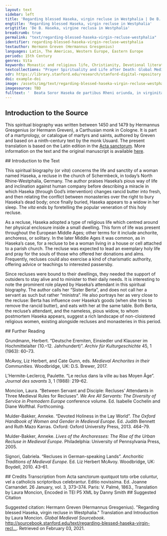 ```yaml
---
layout: text
sidebar: left
title: 'Regarding blessed Haseka, virgin recluse in Westphalia | De B. Haseka, virgine reclusa in Westphalia'
engtitle: 'Regarding blessed Haseka, virgin recluse in Westphalia'
origtitle: 'De B. Haseka, virgine reclusa in Westphalia'
breadcrumb: true
permalink: "text/regarding-blessed-haseka-virgin-recluse-westphalia"
identifier: regarding-blessed-haseka-virgin-recluse-westphalia
textauthor: Hermann Greven (Hermannus Gresgenius)
languages: Latin, The Americas, Western Europe, Eastern Europe
periods: 15th Century
genres: Vita
keywords: Monastic and religious life, Christianity, Devotional literature--Latin Medieval and modern, Recluses, Mysticism, Monasticism and religious orders, Monasteries
textcollections: "Prayer Spirituality and Life after Death: Global Medieval Perspectives"
sdr: https://library.stanford.edu/research/stanford-digital-repository 
doi: example-doi 
image: /assets/img/text/regarding-blessed-haseka-virgin-recluse-westphalia.jpg
imagesource: TBD 
fulltext: '  Beata Soror Haseka de partibus Rheni oriunda, in virginitatis puritate et gloria perseverans, juxta ecclesiam in Schermbecke, quae est proxima monasterio Sichemensi, triginta et sex annis inclusa permansit. Blessed Sister Haseka, who came from the regions of the Rhine and persevered in the purity and glory of virginity, lived for 36 years as a recluse next to the church in Schermbeck, which is near the monastery of Sichem. Quae inde stipem cotidianam percipiens victus sui, et labore possibilitatis suae, in multa simplicitate et patientia singulari vitam suam transegit: She considered as her sustenance a daily offering,Most likely an offering of food or goods, i.e. she lived on alms.and she conducted her life in great simplicity and singular patience by the work which was possible for her.The author most likely means prayer here, but recluses were also known to engage in some work which could be done from the cell, such as embroidery or copying manuscripts. studiose semper providens et procurans quidquid ei Deus in collatione gratiae singularis contulisset, occultans, et in coelo sudores laborum suorum reponens, non in infida custodis arculae labiorum ac orium humanorum, ne eam extolleret magnitudo revelationum. She was always eagerly making provision for and attending to whatever God conveyed to her in the collection of singular grace; she hid herselfi.e. from peopleand restored the weariness of her lips in heaven, rather than in the faithlessness of human company,custodis arculae labiorum ac orium humanorum: literally, “of the keeper of the little box of human lips and mouths”. I interpret this as referring more generally to human company here.so that He might raise her up by the greatness of revelations. Quae autem Dominus voluit revelari pro nominis sui gloria, haec cognita sunt conscripta. Indeed the Lord wanted to be revealed to her for the glory of his name, and these things which are known are written down here. On a certain occasion, for God and for her work and that of her attendant,Conservae suae: literally, “her co-servant”. This may be the author imparting more humility to Haseka, by implying that she is a servant (presumably, of God). I translate “conserva” as “her attendant” here since it seems that this woman was actually Haseka’s attendant of some kind (she is later called “ministra”). It was common for recluses – unable to leave their dwellings – to have servants or attendants who could run errands and manage the recluse’s affairs outside of the anchorhold.butter was donated which was stinking and rancid because of its old age. Cum enim quadam vice propter Deum et pro labore suo et conservae suae donatum esset butyrum prae vetustate sua foetidum ac corruptum, et post dies aliquot in cista locatum, cum foetorem Soror Berta ministra sua nec posset aut vellet tolerare, paravit illud a se quomodolibet elongare. After it had been placed away in a coffer for some days, Sister Berta, Haseka’s attendant, was no longer able or willing to tolerate the stink. She prepared to remove it from her presence in any way possible. Quod Soror Haseka cum comperisset, positis genibus suis, dixit : Domine butyrum istud qualecumque sit, in nomine tuo comedemus. When Sister Haseka realized this, kneeling, she said: “Lord, may this butter be such that we will eat it in your name. In ditione tua cuncta sunt posita; potestate et virtute tua de malo elicis, cum volueris, bonum : bonum etiam, si volueris, efficere poteris hoc butyrum. All things are in your sovereignty; by your power and goodness you extract the good from the bad when you desire: if you want to, you are able to make this butter good.” Cum igitur ad mensulam tenuem pro loci opportunitate, una intra, altera vero extra assedisset, prolatum butyrum ita recens est inventum, ac si eodem die lacte agitato fuisset elixum. When they sat down at the little table (thin enough to fit the space), with one inside and the other outside,This may imply something like Haseka sitting inside the anchorhold while Berta sat outside; nevertheless they share a table. This may also imply that the anchorhold was too small to accommodate both of them and the table.the said butter was discovered to be fresh, as if it had been churned that same day. Benedicentes igitur omnipotentem Deum, deinceps illud in cordis jubilo atque tripudio singulis diebus comederunt. Blessing the all-powerful God, in jubilation and festivity of the heart, they ate it every day. Cum autem beata Soror Haseka apud monasterium Sichemense, tamquam eidem loco sancta obedientia obligata, quia ipsum quem elegerat portans toto conversationis suae tempore habitum monachorum, sepulturam eligisset, Blessed Sister Haseka chose her place of burial at the monastery of Sichem, just as she was bound by holy obedience to the same place because of the habit of the monks which she had chosen, carrying it for the whole time of her religious life. et anno gratiae millesimo ducentesimo sexagesimo primo, VII. Kal. Febr. in Domino obdormisset, On 26 January 1261 she died. Fratres monasterii tam monachi quam conversi cum vehiculo venerunt, et corpus alumnae suae ad sepeliendum tollere voluterunt. The brothers of the monastery, both monks and lay brothers, came with a vehicle and wanted to carry off the body of their ward for burial. Quod niger quidam monachus eo tempore divina ibi celebrans, nomine monasterii sui procurans, accersito sibi brachio et robore rusticorum fieri non permisit; A certain black monk who was at that time celebrating the office there, ministering in the name of his monastery, did not permit this to be done, flailing his arms and boorishly red in the facerobore rusticorum: literally, “with the redness of country people”. “Rusticus” can refer simply to a peasant or country person, or, in the case of a value judgement, a coarse, brutish person or lout. In this case, I suspect the author is implying that this monk is an unmannered person, casting doubt onto his monastery’s claims to Haseka’s body.– and so on the third day he buried her in the church. et sic Fratribus injuriam suam dissimulantibus eam in ecclesia dia tertia sepelivit. Meanwhile the brothersOf the monastery of Sichem.concealed their injury. Cum autem res ad notitiam Episcopi dioecesani devenisset, praecepit etiam per litteras in virtute obedientiae monasterio dari corpus. When this was brought to the attention of the diocesan bishop, he ordered in a letter that Haseka’s body should be given to the monastery by virtue of her obedience to them. Cum igitur ad susceptionem corporis ad portam monasterii solenniter occurrentibus monachis, adessent saeculares utriusque sexus, When the monks arrived solemnly at the door of the monastery to receive her body, there were laypeople there of both sexes. viderunt faciem Virginis sacrae, quae mortua et sepulta fuerat diebus multis, ita vividam et rubentum, ut quasi juvencula balneata, non vetula mortua videretur. They saw the face of the holy Virgin, who died and was buried for many days, but now seemed lively and rosy, as if she were a freshly-bathed girl and not an aged, dead woman. Fuitque tam expers omnis foetoris ejus corporis gleba, ut omnes qui aderant et viderunt eam in sepulcro locatam et mox terra operiendam valde mirarentur. The soil was so lacking in any stench from her body that all who were there and saw her placed in the tomb and soon covered by earth marvelled greatly. Obiit autem beata Soror Haseka nocte proxima post diem Conversionis S. Pauli Apostoli, et sepulta est sub lapide latiore ad introitum domus capituli Sichemensis monasterii tertia decima mensis Martii, Blessed Sister Haseka crossed overobiit: since Haseka is already dead, I translate “obiit” as “crossed over” rather than “died”. The author may be implying that, once buried in the graveyard of her choice, Haseka’s earthly remains can truly be considered at rest.the next night, after the feast of the conversion of St Paul the Apostle, and was buried under a very wide stone at the entrance to the chapter house of the monastery of Sichem, on the 13th of March. cujus meritis et precibus apud Dominum nos credimus et confidimus adjuvari. We believe in her merits and prayers before God and we are confident that she will be helped.adjuvari: i.e. helped to attain salvation. Apparuit vero sacra Dei famula, postquam defuncta fuit, in somnis cuidam nobili ac devotae viduae, dicens ei : Noli dubium gerere, sed firmissime crede, et nullatenus dubites, quin quicumque ad mei memoriam confugerint, in suis sint necessitatibus et angustiis auxilium per Dei gratiam obtenturi. This holy maidservant of God appeared, after she had died, to a certain noble and devoted widow in a dream, saying to her: “Do not doubt, but believe most firmly, and do not ever doubt that anyone taking refuge in memory of me may be held fast by the grace and the help of God in their necessities and in their anxieties.” Porro illa excitata a somno et visioni congratulans, Then the widow, awoken by the dream and vision, rejoiced. cum secundo tenuiter obdormisset, vidit iterato beatam Virginem eadam constantissime repetentem, ut repetitio sermonis esse probaretur affirmatio veritatis. When again she fell lightly asleep, she saw again the same blessed Virgin, constantly repenting, so that the repetition of the word was proven to be the affirmation of the truth. Nec hactenus tantum extentam credimus Dei manum, sed magis adhuc pro nominis sui gloria extendendam. Thus far we did not believe that the hand of God was so much extended, but it is about to be extended more for the glory of his name. Jam enim ad ejus tumulum fideles luminaria transmittunt, et pro incommodis sublevandis accedunt. Already the faithful cast their eyes on her tomb, and approach it in order to lighten their troubles. Amen. Amen. '
---
```

## Introduction to the Source 
<p>This spiritual biography was written between 1450 and 1479 by Hermannus Gresgenius (or Hermann Greven), a Carthusian monk in Cologne. It is part of a martyrology, or catalogue of martyrs and saints, authored by Greven and based on a ninth-century text by the monk Usuard. The present translation is based on the Latin edition in the <a href="http://acta.chadwyck.co.uk/">Acta sanctorum</a>. More information on the text and the original manuscript is available <a href="https://www.geschichtsquellen.de/werk/3448">here</a>.</p>
## Introduction to the Text 
<p>This spiritual biography (or <em>vita</em>) concerns the life and sanctity of a woman named Haseka, a recluse in the church of Schermbeck, in today’s North Rhine-Westphalia, Germany. The author praises Haseka’s pious way of life and inclination against human company before describing a miracle in which Haseka (through God’s intervention) changes rancid butter into fresh, and then relating the conflict between monasteries over the right to bury Haseka’s dead body; once finally buried, Haseka appears to a widow in her sleep. The <em>vita</em> ends by foretelling the popular veneration of this holy recluse.</p> <p>As a recluse, Haseka adopted a type of religious life which centred around her physical enclosure inside a small dwelling. This form of life was present throughout the European Middle Ages; other terms for it include anchorite, anchoress, or solitary. In the later Middle Ages it was common, as in Haseka’s case, for a recluse to be a woman living in a house or cell attached to a parish church. The recluse was expected to lead an exemplary holy life and pray for the souls of those who offered her donations and alms. Frequently, recluses could also exercise a kind of charismatic authority, offering advice or teachings to interested passersby.</p> <p>Since recluses were bound to their dwellings, they needed the support of outsiders to stay alive and to minister to their daily needs. It is interesting to note the prominent role played by Haseka’s attendant in this spiritual biography. The author calls her “Sister Berta”, and does not call her a servant as such but rather “ministra”. He also portrays her as very close to the recluse: Berta has influence over Haseka’s goods (when she tries to remove the rancid butter), and eats with her at the same table. Both Berta, the recluse’s attendant, and the nameless, pious widow, to whom postmortem Haseka appears, suggest a rich landscape of non-cloistered religious women, existing alongside recluses and monasteries in this period.</p>
## Further Reading 
<p>Grundmann, Herbert. “Deutsche Eremiten, Einsiedler und Klausner im Hochmittelalter (10.–12. Jahrhundert)”. <em>Archiv für Kulturgeschichte </em>45, 1 (1963): 60–73.</p> <p>McAvoy, Liz Herbert, and Cate Gunn, eds. <em>Medieval Anchorites in their Communities</em>. Woodbridge, UK: D.S. Brewer, 2017.</p> <p>L’Hermite-Leclercq, Paulette. “Le reclus dans la ville au bas Moyen Âge”. <em>Journal des savants </em>3, 1 (1988): 219–62.</p> <p>Moncion, Laura. “Between Servant and Disciple: Recluses’ Attendants in Three Medieval Rules for Recluses”. <em>We Are All Servants: The Diversity of Service in Premodern Europe</em> conference volume. Ed. Isabelle Cochelin and Diane Wolfthal. Forthcoming.</p> <p>Mulder-Bakker, Anneke. “Devoted Holiness in the Lay World”. <em>The Oxford Handbook of Women and Gender in Medieval Europe</em>. Ed. Judith Bennett and Ruth Mazo Karras. Oxford: Oxford University Press, 2013. 464–79.</p> <p>Mulder-Bakker, Anneke. <em>Lives of the Anchoresses: The Rise of the Urban Recluse in Medieval Europe</em>. Philadelphia: University of Pennsylvania Press, 2005.</p> <p>Signori, Gabriela. “Recluses in German-speaking Lands”. <em>Anchoritic Traditions of Medieval Europe</em>. Ed. Liz Herbert McAvoy. Woodbridge, UK: Boydell, 2010. 43–61.</p>
## Credits
Transcription from Acta sanctorum quotquot toto orbe coluntur, vel a catholicis scriptoribus celebrantur. Editio novissima. Ed. Joanne Carnandet. 26 January, vol. 3, 373–374. Paris: V. Palmé, 1863., 
Translation by Laura Moncion, 
Encoded in TEI P5 XML by Danny Smith
## Suggested Citation
<p>Suggested citation: Hermann Greven (Hermannus Gresgenius).  "Regarding blessed Haseka, virgin recluse in Westphalia." Translation and Introduction by Laura Moncion. <em>Global Medieval Sourcebook</em>. <a href="http://sourcebook.stanford.edu/text/regarding-blessed-haseka-virgin-recluse-westphalia">http://sourcebook.stanford.edu/text/regarding-blessed-haseka-virgin-recl...</a>. Retrieved on February 03, 2021.</p>